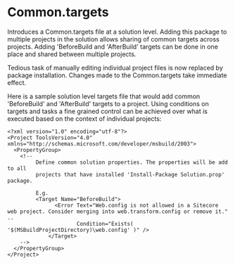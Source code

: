 # Common.targets


Introduces a Common.targets file at a solution level. Adding this package to multiple projects in the solution allows sharing of 
common targets across projects. Adding 'BeforeBuild and 'AfterBuild' targets can be done in one place and shared between multiple 
projects.

Tedious task of manually editing individual project files is now replaced by package installation. Changes made to the 
Common.targets take immediate effect. 

Here is a sample solution level targets file that would add common 'BeforeBuild' and 'AfterBuild' targets to a project. Using 
conditions on targets and tasks a fine grained control can be achieved over what is executed based on the context of individual 
projects:

	<?xml version="1.0" encoding="utf-8"?>
	<Project ToolsVersion="4.0" xmlns="http://schemas.microsoft.com/developer/msbuild/2003">
	  <PropertyGroup>
	    <!--
	         Define common solution properties. The properties will be add to all
	         projects that have installed 'Install-Package Solution.prop' package.

	         E.g.
	         <Target Name="BeforeBuild">
                   <Error Text="Web.config is not allowed in a Sitecore web project. Consider merging into web.transform.config or remove it." ..
                          Condition="Exists( '$(MSBuildProjectDirectory)\web.config' )" />
                 </Target>
	    -->
	  </PropertyGroup>
	</Project>
